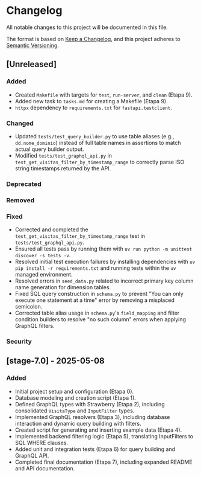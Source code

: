 # Changelog

All notable changes to this project will be documented in this file.

The format is based on [Keep a Changelog](https://keepachangelog.com/en/1.0.0/),
and this project adheres to [Semantic Versioning](https://semver.org/spec/v2.0.0.html).

## [Unreleased]

### Added
- Created `Makefile` with targets for `test`, `run-server`, and `clean` (Etapa 9).
- Added new task to `tasks.md` for creating a Makefile (Etapa 9).
- `httpx` dependency to `requirements.txt` for `fastapi.testclient`.

### Changed
- Updated `tests/test_query_builder.py` to use table aliases (e.g., `dd.nome_dominio`) instead of full table names in assertions to match actual query builder output.
- Modified `tests/test_graphql_api.py` in `test_get_visitas_filter_by_timestamp_range` to correctly parse ISO string timestamps returned by the API.

### Deprecated

### Removed

### Fixed
- Corrected and completed the `test_get_visitas_filter_by_timestamp_range` test in `tests/test_graphql_api.py`.
- Ensured all tests pass by running them with `uv run python -m unittest discover -s tests -v`.
- Resolved initial test execution failures by installing dependencies with `uv pip install -r requirements.txt` and running tests within the `uv` managed environment.
- Resolved errors in `seed_data.py` related to incorrect primary key column name generation for dimension tables.
- Fixed SQL query construction in `schema.py` to prevent "You can only execute one statement at a time" error by removing a misplaced semicolon.
- Corrected table alias usage in `schema.py`'s `field_mapping` and filter condition builders to resolve "no such column" errors when applying GraphQL filters.


### Security

## [stage-7.0] - 2025-05-08

### Added
- Initial project setup and configuration (Etapa 0).
- Database modeling and creation script (Etapa 1).
- Defined GraphQL types with Strawberry (Etapa 2), including consolidated `VisitaType` and `InputFilter` types.
- Implemented GraphQL resolvers (Etapa 3), including database interaction and dynamic query building with filters.
- Created script for generating and inserting example data (Etapa 4).
- Implemented backend filtering logic (Etapa 5), translating InputFilters to SQL WHERE clauses.
- Added unit and integration tests (Etapa 6) for query building and GraphQL API.
- Completed final documentation (Etapa 7), including expanded README and API documentation.
